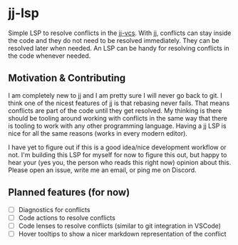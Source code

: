 # jj-lsp

Simple LSP to resolve conflicts in the [jj-vcs](https://github.com/jj-vcs/jj). With jj, conflicts
can stay inside the code and they do not need to be resolved immediately. They can be resolved
later when needed. An LSP can be handy for resolving conflicts in the code whenever needed.

## Motivation & Contributing

I am completely new to jj and I am pretty sure I will never go back to git. I think one of the
nicest features of jj is that rebasing never fails. That means conflicts are part of the code until
they get resolved. My thinking is there should be tooling around working with conflicts in the same
way that there is tooling to work with any other programming language. Having a jj LSP is nice for
all the same reasons (works in every modern editor).

I have yet to figure out if this is a good idea/nice development workflow or not. I'm building this
LSP for myself for now to figure this out, but happy to hear your (yes you, the person who reads
this right now) opinion about this. Please open an issue, write me an email, or ping me on Discord.

## Planned features (for now)
- [ ] Diagnostics for conflicts
- [ ] Code actions to resolve conflicts
- [ ] Code lenses to resolve conflicts (similar to git integration in VSCode)
- [ ] Hover tooltips to show a nicer markdown representation of the conflict
